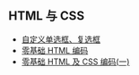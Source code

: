 ## HTML 与 CSS

* [自定义单选框、复选框](https://obligat.github.io/front/basic/checkbox-style.html)
* [零基础 HTML 编码](https://obligat.github.io/front/basic/task_1_1_1.html)
* [零基础 HTML 及 CSS 编码(一)](https://obligat.github.io/front/basic/task_1_2_1.html)
